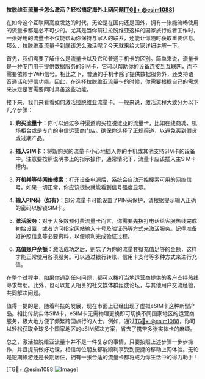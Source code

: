 **拉脱维亚流量卡怎么激活？轻松搞定海外上网问题[[TG💪+ @esim1088](https://t.me/s/esim1088)]**

在如今这个互联网高度发达的时代，无论是在国内还是国外，拥有一张能流畅使用的流量卡都是必不可少的。尤其是当你前往拉脱维亚这样的国家旅行或者工作时，一张好用的流量卡不仅能帮助你保持与家人的联系，还能让你随时获取重要信息。那么，拉脱维亚流量卡到底该怎么激活呢？今天就来给大家详细讲解一下。

首先，我们需要了解什么是流量卡以及它和普通手机卡的区别。简单来说，流量卡是一种专门用于提供数据服务的SIM卡，它可以帮助你的设备连接到互联网，而不需要依赖于WiFi信号。相比之下，普通的手机卡除了提供数据服务外，还支持语音通话和短信功能。因此，在选择拉脱维亚流量卡的时候，你需要根据自己的需求来决定是否需要同时具备这些功能。

接下来，我们来看看如何激活拉脱维亚流量卡。一般来说，激活流程大致分为以下几个步骤：

1. **购买流量卡**：你可以通过多种渠道购买拉脱维亚的流量卡，比如在线商城、机场柜台或是专门的电信运营商门店。确保你选择了正规渠道，以避免买到假货或过期产品。

2. **插入SIM卡**：将新购买的流量卡小心地插入你的手机或其他支持SIM卡的设备中。注意要按照说明书上的指示操作，通常情况下，流量卡应该插入主SIM卡槽内。

3. **开机并等待网络搜索**：打开设备电源后，系统会自动开始搜索可用的网络信号。如果一切正常，你应该很快就能看到信号强度显示。

4. **输入PIN码（如有）**：部分流量卡可能设置了PIN码保护，请根据提示输入正确的密码以解锁SIM卡。

5. **激活服务**：对于大多数预付费流量卡而言，你需要先拨打电话给客服热线完成初始设置，或者访问指定网站输入卡号及验证码等方式来激活服务。记得准备好护照信息等必要资料，以便顺利完成验证过程。

6. **充值账户余额**：激活成功之后，别忘了为你的流量套餐充值足够的金额，这样才能正常使用各项服务。可以通过银行转账、信用卡支付等多种方式来进行充值。

在整个过程中，如果你遇到任何问题，都可以拨打当地运营商提供的客户支持热线寻求帮助。此外，也可以加入相关的社交媒体群组或论坛，与其他用户交流经验，共同解决问题。

值得一提的是，随着科技的发展，现在市面上已经出现了虚拟eSIM卡这种新型产品。相比传统实体SIM卡，eSIM卡无需物理更换即可切换不同国家地区的运营商服务，极大地方便了频繁跨国旅行的人士。例如，通过[TG💪+ @esim1088](https://t.me/s/esim1088)，你可以轻松获取全球多个国家地区的eSIM解决方案，省去了携带多张实体卡的麻烦。

总之，激活拉脱维亚流量卡并不是一件复杂的事情，只要按照上述步骤一步步操作，并且提前做好功课，相信每位朋友都能顺利享受到便捷的移动上网体验。无论是短期旅游还是长期居住，拥有一张合适的流量卡都将成为你生活中的得力助手！

[[TG💪+ @esim1088](https://t.me/s/esim1088) ![Image](https://i.postimg.cc/4NQfJmqS/Snipaste-2025-05-13-00-14-12.png)]
